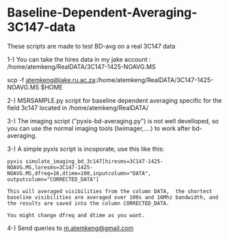 Baseline-Dependent-Averaging-3C147-data
=======================================

These scripts are made to test BD-avg on a real 3C147 data

1-) You can take the hires data in my jake account : /home/atemkeng/RealDATA/3C147-1425-NOAVG.MS

scp -f atemkeng@jake.ru.ac.za:/home/atemkeng/RealDATA/3C147-1425-NOAVG.MS $HOME

2-) MSRSAMPLE.py script for baseline dependent averaging specific for the field 3c147 located in /home/atemkeng/RealDATA/

3-) The imaging script ("pyxis-bd-averaging.py") is not well develloped, so you can use the normal imaging tools (lwimager,....) to work after bd-averaging.

3-) A simple pyxis script is incoporate, use this like this: 

	pyxis simulate_imaging_bd_3c147[hiresms=3C147-1425-NOAVG.MS,loresms=3C147-1425-NOAVG.MS,dfreq=16,dtime=100,inputcolumn="DATA", outputcolumn="CORRECTED_DATA"]
	
	This will averaged visibilities from the column DATA,  the shortest baseline visibilities are averaged over 100s and 16Mhz bandwidth, and the results are saved into the column CORRECTED_DATA.

	You might change dfreq and dtime as you want.


4-) Send queries to m.atemkeng@gmail.com
